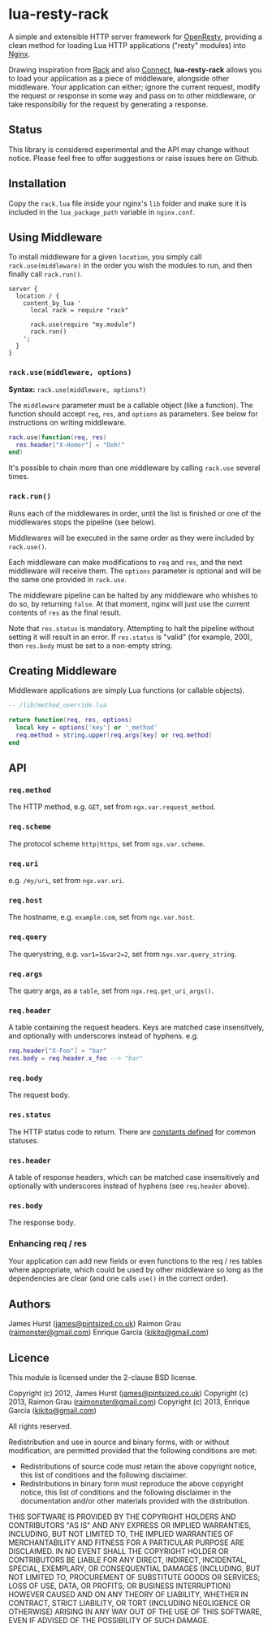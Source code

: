 # lua-resty-rack

A simple and extensible HTTP server framework for [OpenResty](http://openresty.org), providing a clean method for loading Lua HTTP applications ("resty" modules) into [Nginx](http://nginx.org).

Drawing inspiration from [Rack](http://rack.github.com/) and also [Connect](https://github.com/senchalabs/connect), **lua-resty-rack** allows you to load your application as a piece of middleware, alongside other middleware. Your application can either; ignore the current request, modify the request or response in some way and pass on to other middleware, or take responsibiliy for the request by generating a response.

## Status

This library is considered experimental and the API may change without notice. Please feel free to offer suggestions or raise issues here on Github.

## Installation

Copy the `rack.lua` file inside your nginx's `lib` folder and make sure it is included in the `lua_package_path` variable in `nginx.conf`.

## Using Middleware

To install middleware for a given `location`, you simply call `rack.use(middleware)` in the order you wish the modules to run, and then finally call `rack.run()`.

```nginx
server {
  location / {
    content_by_lua '
      local rack = require "rack"

      rack.use(require "my.module")
      rack.run()
    ';
  }
}
```

### `rack.use(middleware, options)`

**Syntax:** `rack.use(middleware, options?)`

The `middleware` parameter must be a callable object (like a function).
The function should accept `req`, `res`, and `options` as parameters.
See below for instructions on writing middleware.

```lua
rack.use(function(req, res)
  res.header["X-Homer"] = "Doh!"
end)
```

It's possible to chain more than one middleware by calling `rack.use` several times.


### `rack.run()`

Runs each of the middlewares in order, until the list is finished or one of the middlewares stops the pipeline (see below).

Middlewares will be executed in the same order as they were included by `rack.use()`.

Each middleware can make modifications to `req` and `res`, and the next middleware will receive them. The `options` parameter
is optional and will be the same one provided in `rack.use`.

The middleware pipeline can be halted by any middleware who whishes to do so, by returning `false`. At that moment, nginx will
just use the current contents of `res` as the final result.

Note that `res.status` is mandatory. Attempting to halt the pipeline without setting it will result in an error. If `res.status`
is "valid" (for example, 200), then `res.body` must be set to a non-empty string.

## Creating Middleware

Middleware applications are simply Lua functions (or callable objects).

```lua
-- /lib/method_override.lua

return function(req, res, options)
  local key = options['key'] or '_method'
  req.method = string.upper(req.args[key] or req.method)
end
```

## API

### `req.method`

The HTTP method, e.g. `GET`, set from `ngx.var.request_method`.

### `req.scheme`

The protocol scheme `http|https`, set from `ngx.var.scheme`.

### `req.uri`

e.g. `/my/uri`, set from `ngx.var.uri`.

### `req.host`

The hostname, e.g. `example.com`, set from `ngx.var.host`.

### `req.query`

The querystring, e.g. `var1=1&var2=2`, set from `ngx.var.query_string`.

### `req.args`

The query args, as a `table`, set from `ngx.req.get_uri_args()`.

### `req.header`

A table containing the request headers. Keys are matched case insensitvely, and optionally with underscores instead of hyphens. e.g.

```lua
req.header["X-Foo"] = "bar"
res.body = req.header.x_foo --> "bar"
```

### `req.body`

The request body.

### `res.status`

The HTTP status code to return. There are [constants defined](http://wiki.nginx.org/HttpLuaModule#HTTP_status_constants) for common statuses.

### `res.header`

A table of response headers, which can be matched case insensitively and optionally with underscores instead of hyphens (see `req.header` above).

### `res.body`

The response body.

### Enhancing req / res

Your application can add new fields or even functions to the req / res tables where appropriate, which could be used by other middleware so long as the dependencies are clear (and one calls `use()` in the correct order).

## Authors

James Hurst (james@pintsized.co.uk)
Raimon Grau (raimonster@gmail.com)
Enrique García (kikito@gmail.com)

## Licence

This module is licensed under the 2-clause BSD license.

Copyright (c) 2012, James Hurst (james@pintsized.co.uk)
Copyright (c) 2013, Raimon Grau (raimonster@gmail.com)
Copyright (c) 2013, Enrique García (kikito@gmail.com)

All rights reserved.

Redistribution and use in source and binary forms, with or without modification, are permitted provided that the following conditions are met:

* Redistributions of source code must retain the above copyright notice, this list of conditions and the following disclaimer.
* Redistributions in binary form must reproduce the above copyright notice, this list of conditions and the following disclaimer in the documentation and/or other materials provided with the distribution.

THIS SOFTWARE IS PROVIDED BY THE COPYRIGHT HOLDERS AND CONTRIBUTORS "AS IS" AND ANY EXPRESS OR IMPLIED WARRANTIES, INCLUDING, BUT NOT LIMITED TO, THE IMPLIED WARRANTIES OF MERCHANTABILITY AND FITNESS FOR A PARTICULAR PURPOSE ARE DISCLAIMED. IN NO EVENT SHALL THE COPYRIGHT HOLDER OR CONTRIBUTORS BE LIABLE FOR ANY DIRECT, INDIRECT, INCIDENTAL, SPECIAL, EXEMPLARY, OR CONSEQUENTIAL DAMAGES (INCLUDING, BUT NOT LIMITED TO, PROCUREMENT OF SUBSTITUTE GOODS OR SERVICES; LOSS OF USE, DATA, OR PROFITS; OR BUSINESS INTERRUPTION) HOWEVER CAUSED AND ON ANY THEORY OF LIABILITY, WHETHER IN CONTRACT, STRICT LIABILITY, OR TORT (INCLUDING NEGLIGENCE OR OTHERWISE) ARISING IN ANY WAY OUT OF THE USE OF THIS SOFTWARE, EVEN IF ADVISED OF THE POSSIBILITY OF SUCH DAMAGE.
